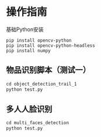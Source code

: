# 操作指南

基础Python安装
```terminal
pip install opencv-python
pip install opencv-python-headless
pip install numpy
```

## 物品识别脚本（测试一）

```python 
cd object_detection_trail_1
python test.py
```

## 多人人脸识别

```python
cd multi_faces_detection
python test.py
```


